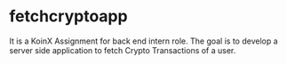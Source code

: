 # fetchcryptoapp
It is a KoinX Assignment for back end intern role. The goal is to develop a server side application to fetch Crypto Transactions of a user.
